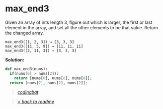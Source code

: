 # max_end3

Given an array of ints length 3, figure out which is larger, the first or last element in the array, and set all the other elements to be that value. Return the changed array.

```
max_end3([1, 2, 3]) → [3, 3, 3]
max_end3([11, 5, 9]) → [11, 11, 11]
max_end3([2, 11, 3]) → [3, 3, 3]
```

**Solution:**

```python
def max_end3(nums):
  if(nums[0] > nums[2]):
    return [nums[0], nums[0], nums[0]];
  return [nums[2], nums[2], nums[2]];
```

> _[codingbat](https://codingbat.com/prob/p135290)_

> [< _back to readme_](FINDREPLACEREADME)